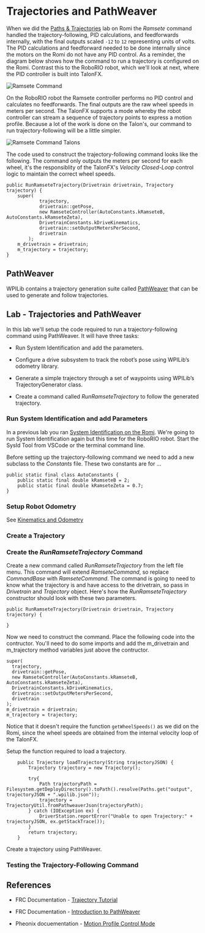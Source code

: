# Trajectories and PathWeaver
When we did the [Paths & Trajectories](../../Romi/Control/romiTrajectory) lab on Romi the *Ramsete* command handled the trajectory-following, PID calculations, and feedforwards internally, with the final outputs scaled `-12` to `12` representing units of volts. The PID calculations and feedforward needed to be done internally since the motors on the Romi do not have any PID control. As a reminder, the diagram below shows how the command to run a trajectory is configured on the Romi.  Contrast this to the RoboRIO robot, which we'll look at next, where the PID controller is built into TalonFX. 

![Ramsete Command](../../images/Romi/Romi.055.jpeg)

On the RoboRIO robot the Ramsete controller performs no PID control and calculates no feedforwards. The final outputs are the raw wheel speeds in meters per second. The TalonFX supports a mode whereby the robot controller can stream a sequence of trajectory points to express a motion profile.  Because a lot of the work is done on the Talon's, our command to run trajectory-following will be a little simpler. 

![Ramsete Command Talons](../../images/Romi/Romi.065.jpeg)

The code used to construct the trajectory-following command looks like the following.  The command only outputs the meters per second for each wheel, it's the responsiblity of the TalonFX's *Velocity Closed-Loop* control logic to maintain the correct wheel speeds.

    public RunRamseteTrajectory(Drivetrain drivetrain, Trajectory trajectory) {
        super(
                trajectory,
                drivetrain::getPose,
                new RamseteController(AutoConstants.kRamseteB, AutoConstants.kRamseteZeta),
                DrivetrainConstants.kDriveKinematics,
                drivetrain::setOutputMetersPerSecond,
                drivetrain
            );
        m_drivetrain = drivetrain;
        m_trajectory = trajectory;
    }

## PathWeaver
WPILib contains a trajectory generation suite called [PathWeaver](https://docs.wpilib.org/en/latest/docs/software/pathplanning/pathweaver/introduction.html#introduction-to-pathweaver) that can be used to generate and follow trajectories.  

<!-- Each trajectory point holds the desired velocity, position, arbitrary feedforward, and time duration to honor said point until moving on to the next point. The point also holds targets for both the primary and auxiliary PID controller, allowing for differential control (drivetrain, differential mechanisms).

Alternatively, the trajectory points can be streamed into the motor controller as the motor controller is executing the profile, so long as the robot controller sends the trajectory points faster than the Talon consumes them. This also means that there is no practical limit to how long a profile can be. -->

## Lab - Trajectories and PathWeaver
In this lab we'll setup the code required to run a trajectory-following command using PathWeaver.  It will have three tasks:

- Run System Identification and add the parameters.

- Configure a drive subsystem to track the robot’s pose using WPILib’s odometry library.

- Generate a simple trajectory through a set of waypoints using WPILib’s TrajectoryGenerator class.

- Create a command called *RunRamseteTrajectory* to follow the generated trajectory.

### Run System Identification and add Parameters
In a previous lab you ran [System Identification on the Romi](../../Romi/Control/romiSystemId).  We're going to run System Identification again but this time for the RoboRIO robot.  Start the SysId Tool from VSCode or the terminal command line.   

Before setting up the trajectory-following command we need to add a new subclass to the *Constants* file. These two constants are for ...

    public static final class AutoConstants {    
        public static final double kRamseteB = 2;
        public static final double kRamseteZeta = 0.7;
    }   
    
### Setup Robot Odometry

See [Kinematics and Odometry](../../Romi/SC/romiOdometry)

### Create a Trajectory

### Create the *RunRamseteTrajectory* Command
Create a new command called *RunRamseteTrajectory* from the left file menu.  This command will extend *RamseteCommand*, so replace *CommandBase* with *RamseteCommand*.  The command is going to need to know what the trajectory is and have access to the drivetrain, so pass in *Drivetrain* and *Trajectory* object.  Here's how the *RunRamseteTrajectory* constructor should look with these two parameters.

    public RunRamseteTrajectory(Drivetrain drivetrain, Trajectory trajectory) {

    }

Now we need to construct the command.  Place the following code into the contructor.  You'll need to do some imports and add the m_drivetrain and m_trajectory method variables just above the contructor.

    super(
      trajectory,
      drivetrain::getPose,
      new RamseteController(AutoConstants.kRamseteB, AutoConstants.kRamseteZeta),
      DrivetrainConstants.kDriveKinematics,
      drivetrain::setOutputMetersPerSecond,
      drivetrain
    );
    m_drivetrain = drivetrain;
    m_trajectory = trajectory;


Notice that it doesn't require the function `getWheelSpeeds()` as we did on the Romi, since the wheel speeds are obtained from the internal velocity loop of the TalonFX.

Setup the function required to load a trajectory.


        public Trajectory loadTrajectory(String trajectoryJSON) {
            Trajectory trajectory = new Trajectory();

            try{
                Path trajectoryPath = Filesystem.getDeployDirectory().toPath().resolve(Paths.get("output", trajectoryJSON + ".wpilib.json"));
                trajectory = TrajectoryUtil.fromPathweaverJson(trajectoryPath);
            } catch (IOException ex) {
                DriverStation.reportError("Unable to open Trajectory:" + trajectoryJSON, ex.getStackTrace());
            }
            return trajectory;
        }

Create a trajectory using PathWeaver.


### Testing the Trajectory-Following Command



## References
- FRC Documentation - [Trajectory Tutorial](https://docs.wpilib.org/en/latest/docs/software/pathplanning/trajectory-tutorial/trajectory-tutorial-overview.html)

- FRC Documentation - [Introduction to PathWeaver](https://docs.wpilib.org/en/latest/docs/software/pathplanning/pathweaver/introduction.html#introduction-to-pathweaver)

- Pheonix docuementation - [Motion Profile Control Mode](https://docs.ctre-phoenix.com/en/stable/ch16_ClosedLoop.html#motion-profile-control-mode)

